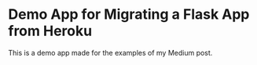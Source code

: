 # Demo App for Migrating a Flask App from Heroku

This is a demo app made for the examples of my Medium post.
